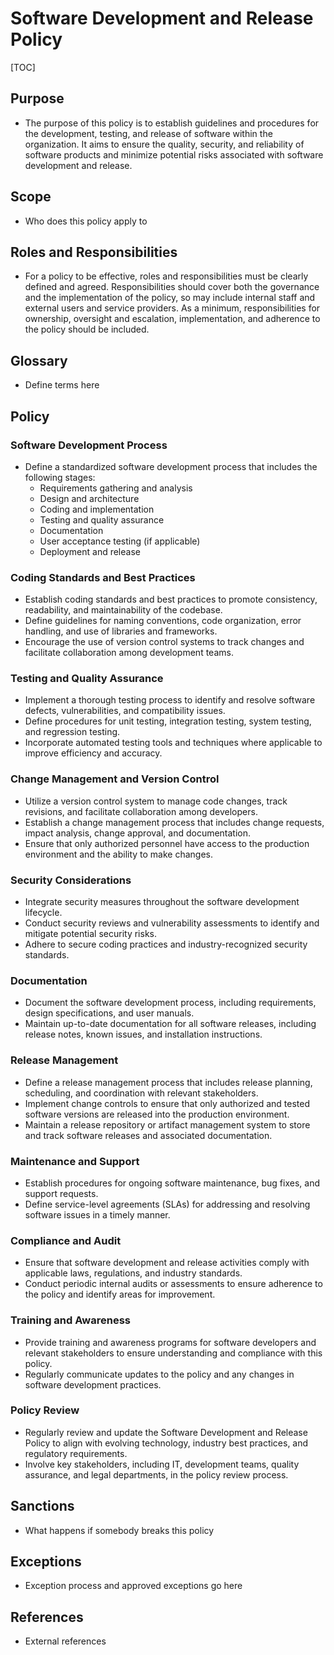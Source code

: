 # Software Development and Release Policy

[TOC]

## Purpose

- The purpose of this policy is to establish guidelines and procedures for the development, testing, and release of software within the organization. It aims to ensure the quality, security, and reliability of software products and minimize potential risks associated with software development and release.

## Scope

- Who does this policy apply to

## Roles and Responsibilities

- For a policy to be effective, roles and responsibilities must be clearly defined and agreed. Responsibilities should cover both the governance and the implementation of the policy, so may include internal staff and external users and service providers. As a minimum, responsibilities for ownership, oversight and escalation, implementation, and adherence to the policy should be included.

## Glossary

- Define terms here

## Policy

### Software Development Process

- Define a standardized software development process that includes the following stages:
  - Requirements gathering and analysis
  - Design and architecture
  - Coding and implementation
  - Testing and quality assurance
  - Documentation
  - User acceptance testing (if applicable)
  - Deployment and release

### Coding Standards and Best Practices

- Establish coding standards and best practices to promote consistency, readability, and maintainability of the codebase.
- Define guidelines for naming conventions, code organization, error handling, and use of libraries and frameworks.
- Encourage the use of version control systems to track changes and facilitate collaboration among development teams.

### Testing and Quality Assurance

- Implement a thorough testing process to identify and resolve software defects, vulnerabilities, and compatibility issues.
- Define procedures for unit testing, integration testing, system testing, and regression testing.
- Incorporate automated testing tools and techniques where applicable to improve efficiency and accuracy.

### Change Management and Version Control

- Utilize a version control system to manage code changes, track revisions, and facilitate collaboration among developers.
- Establish a change management process that includes change requests, impact analysis, change approval, and documentation.
- Ensure that only authorized personnel have access to the production environment and the ability to make changes.

### Security Considerations

- Integrate security measures throughout the software development lifecycle.
- Conduct security reviews and vulnerability assessments to identify and mitigate potential security risks.
- Adhere to secure coding practices and industry-recognized security standards.

### Documentation

- Document the software development process, including requirements, design specifications, and user manuals.
- Maintain up-to-date documentation for all software releases, including release notes, known issues, and installation instructions.

### Release Management

- Define a release management process that includes release planning, scheduling, and coordination with relevant stakeholders.
- Implement change controls to ensure that only authorized and tested software versions are released into the production environment.
- Maintain a release repository or artifact management system to store and track software releases and associated documentation.

### Maintenance and Support

- Establish procedures for ongoing software maintenance, bug fixes, and support requests.
- Define service-level agreements (SLAs) for addressing and resolving software issues in a timely manner.

### Compliance and Audit

- Ensure that software development and release activities comply with applicable laws, regulations, and industry standards.
- Conduct periodic internal audits or assessments to ensure adherence to the policy and identify areas for improvement.

### Training and Awareness

- Provide training and awareness programs for software developers and relevant stakeholders to ensure understanding and compliance with this policy.
- Regularly communicate updates to the policy and any changes in software development practices.

### Policy Review

- Regularly review and update the Software Development and Release Policy to align with evolving technology, industry best practices, and regulatory requirements.
- Involve key stakeholders, including IT, development teams, quality assurance, and legal departments, in the policy review process.

## Sanctions

- What happens if somebody breaks this policy

## Exceptions

- Exception process and approved exceptions go here

## References

- External references
